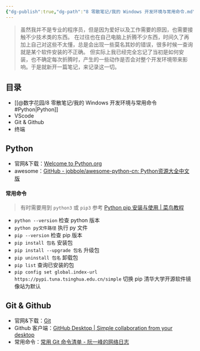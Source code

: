 ```yaml
---
{"dg-publish":true,"dg-path":"8 零散笔记/我的 Windows 开发环境与常用命令.md","permalink":"/8 零散笔记/我的 Windows 开发环境与常用命令/","created":"2024-06-15","updated":"2024-06-16"}
---
```



> 虽然我并不是专业的程序员，但是因为爱好以及工作需要的原因，也需要接触不少技术类的东西。
> 在过往也在自己电脑上折腾不少东西，时间久了再加上自己对这些不太懂，总是会出现一些莫名其妙的错误，很多时候一查询就是某个软件安装的不正确。
> 但实际上我已经完全忘记了当初是如何安装，也不确定每次折腾时，产生的一些动作是否会对整个开发环境带来影响。于是就新开一篇笔记，来记录这一切。

## 目录

- [[@数字花园/8 零散笔记/我的 Windows 开发环境与常用命令#Python\|Python]]
- VScode
- Git & Github
- 终端

## Python

- 官网&下载：[Welcome to Python.org](https://www.python.org/)
- awesome：[GitHub - jobbole/awesome-python-cn: Python资源大全中文版](https://github.com/jobbole/awesome-python-cn)

#### 常用命令

> 有时需要用到 `python3` 或 `pip3`
> 参考 [Python pip 安装与使用 | 菜鸟教程](https://www.runoob.com/w3cnote/python-pip-install-usage.html)

- `python --version` 检查 python 版本
- `python py文件路径` 执行 py 文件
- `pip --version` 检查 pip 版本
- `pip install 包名` 安装包
- `pip install --upgrade 包名` 升级包
- `pip uninstall 包名` 卸载包
- `pip list` 查询已安装的包
- `pip config set global.index-url https://pypi.tuna.tsinghua.edu.cn/simple` 切换 pip 清华大学开源软件镜像站为默认

## Git & Github

- 官网&下载：[Git](https://git-scm.com/)
- Github 客户端：[GitHub Desktop | Simple collaboration from your desktop](https://desktop.github.com/)
- 常用命令：[常用 Git 命令清单 - 阮一峰的网络日志](https://www.ruanyifeng.com/blog/2015/12/git-cheat-sheet.html)